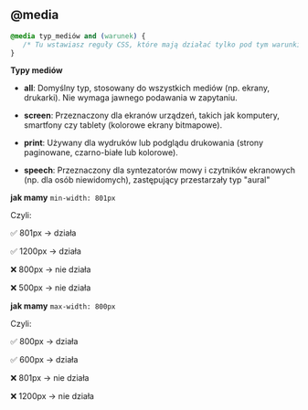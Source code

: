 ##  @media
 
 ```css
@media typ_mediów and (warunek) {
    /* Tu wstawiasz reguły CSS, które mają działać tylko pod tym warunkiem */
}

 ```

 **Typy mediów**

 - **all**: Domyślny typ, stosowany do wszystkich mediów (np. ekrany, drukarki). Nie wymaga jawnego podawania w zapytaniu.

- **screen**: Przeznaczony dla ekranów urządzeń, takich jak komputery, smartfony czy tablety (kolorowe ekrany bitmapowe).

- **print**: Używany dla wydruków lub podglądu drukowania (strony paginowane, czarno-białe lub kolorowe).

- **speech**: Przeznaczony dla syntezatorów mowy i czytników ekranowych (np. dla osób niewidomych), zastępujący przestarzały typ "aural"

**jak mamy** `min-width: 801px`

Czyli:

✅ 801px → działa

✅ 1200px → działa

❌ 800px → nie działa

❌ 500px → nie działa

**jak mamy** `max-width: 800px`

Czyli:

✅ 800px → działa

✅ 600px → działa

❌ 801px → nie działa

❌ 1200px → nie działa